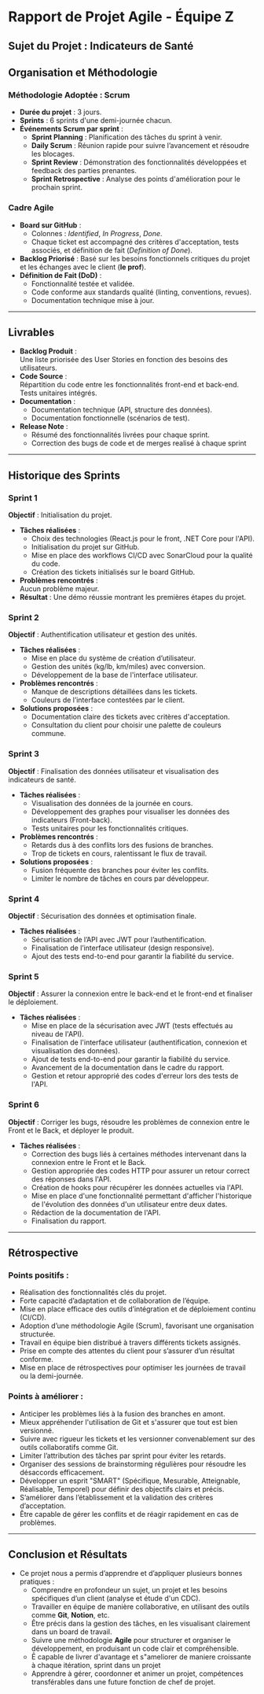# Rapport de Projet Agile - Équipe Z

## Sujet du Projet : Indicateurs de Santé

## Organisation et Méthodologie

### Méthodologie Adoptée : Scrum
- **Durée du projet** : 3 jours.
- **Sprints** : 6 sprints d'une demi-journée chacun.
- **Événements Scrum par sprint** :
    - **Sprint Planning** : Planification des tâches du sprint à venir.
    - **Daily Scrum** : Réunion rapide pour suivre l’avancement et résoudre les blocages.
    - **Sprint Review** : Démonstration des fonctionnalités développées et feedback des parties prenantes.
    - **Sprint Retrospective** : Analyse des points d'amélioration pour le prochain sprint.

### Cadre Agile
- **Board sur GitHub** :
    - Colonnes : *Identified*, *In Progress*, *Done*.
    - Chaque ticket est accompagné des critères d'acceptation, tests associés, et définition de fait (*Definition of Done*).
- **Backlog Priorisé** : Basé sur les besoins fonctionnels critiques du projet et les échanges avec le client (**le prof**).
- **Définition de Fait (DoD)** :
    - Fonctionnalité testée et validée.
    - Code conforme aux standards qualité (linting, conventions, revues).
    - Documentation technique mise à jour.

---

## Livrables
- **Backlog Produit** :  
  Une liste priorisée des User Stories en fonction des besoins des utilisateurs.
- **Code Source** :  
  Répartition du code entre les fonctionnalités front-end et back-end. Tests unitaires intégrés.
- **Documentation** :
    - Documentation technique (API, structure des données).
    - Documentation fonctionnelle (scénarios de test).
- **Release Note** : 
    - Résumé des fonctionnalités livrées pour chaque sprint.
    - Correction des bugs de code et de merges realisé à chaque sprint

---

## Historique des Sprints
### Sprint 1
**Objectif** : Initialisation du projet.
- **Tâches réalisées** :
    - Choix des technologies (React.js pour le front, .NET Core pour l'API).
    - Initialisation du projet sur GitHub.
    - Mise en place des workflows CI/CD avec SonarCloud pour la qualité du code.
    - Création des tickets initialisés sur le board GitHub.
- **Problèmes rencontrés** :  
  Aucun problème majeur.
- **Résultat** : Une démo réussie montrant les premières étapes du projet.

### Sprint 2
**Objectif** : Authentification utilisateur et gestion des unités.
- **Tâches réalisées** :
    - Mise en place du système de création d’utilisateur.
    - Gestion des unités (kg/lb, km/miles) avec conversion.
    - Développement de la base de l'interface utilisateur.
- **Problèmes rencontrés** :
    - Manque de descriptions détaillées dans les tickets.
    - Couleurs de l’interface contestées par le client.
- **Solutions proposées** :
    - Documentation claire des tickets avec critères d'acceptation.
    - Consultation du client pour choisir une palette de couleurs commune.

### Sprint 3
**Objectif** : Finalisation des données utilisateur et visualisation des indicateurs de santé.
- **Tâches réalisées** :
    - Visualisation des données de la journée en cours.
    - Développement des graphes pour visualiser les données des indicateurs (Front-back).
    - Tests unitaires pour les fonctionnalités critiques.
- **Problèmes rencontrés** :
    - Retards dus à des conflits lors des fusions de branches.
    - Trop de tickets en cours, ralentissant le flux de travail.
- **Solutions proposées** :
    - Fusion fréquente des branches pour éviter les conflits.
    - Limiter le nombre de tâches en cours par développeur.

### Sprint 4 
**Objectif** : Sécurisation des données et optimisation finale.
- **Tâches réalisées** :
    - Sécurisation de l’API avec JWT pour l’authentification.
    - Finalisation de l’interface utilisateur (design responsive).
    - Ajout des tests end-to-end pour garantir la fiabilité du service.

### Sprint 5
**Objectif** : Assurer la connexion entre le back-end et le front-end et finaliser le déploiement.
- **Tâches réalisées** :
  - Mise en place de la sécurisation avec JWT (tests effectués au niveau de l'API).
  - Finalisation de l'interface utilisateur (authentification, connexion et visualisation des données).
  - Ajout de tests end-to-end pour garantir la fiabilité du service.
  - Avancement de la documentation dans le cadre du rapport.
  - Gestion et retour approprié des codes d'erreur lors des tests de l'API.
 
### Sprint 6
**Objectif** : Corriger les bugs, résoudre les problèmes de connexion entre le Front et le Back, et déployer le produit.
- **Tâches réalisées** :
  - Correction des bugs liés à certaines méthodes intervenant dans la connexion entre le Front et le Back.
  - Gestion appropriée des codes HTTP pour assurer un retour correct des réponses dans l'API.
  - Création de hooks pour récupérer les données actuelles via l'API.
  - Mise en place d'une fonctionnalité permettant d'afficher l'historique de l'évolution des données d'un utilisateur entre deux dates.
  - Rédaction de la documentation de l'API.
  - Finalisation du rapport.

---

## Rétrospective
### Points positifs :
- Réalisation des fonctionnalités clés du projet.
- Forte capacité d’adaptation et de collaboration de l’équipe.
- Mise en place efficace des outils d’intégration et de déploiement continu (CI/CD).
- Adoption d’une méthodologie Agile (Scrum), favorisant une organisation structurée.
- Travail en équipe bien distribué à travers différents tickets assignés.
- Prise en compte des attentes du client pour s’assurer d’un résultat conforme.
- Mise en place de rétrospectives pour optimiser les journées de travail ou la demi-journée.

### Points à améliorer :
- Anticiper les problèmes liés à la fusion des branches en amont.
- Mieux appréhender l'utilisation de Git et s'assurer que tout est bien versionné.
- Suivre avec rigueur les tickets et les versionner convenablement sur des outils collaboratifs comme Git.
- Limiter l’attribution des tâches par sprint pour éviter les retards.
- Organiser des sessions de brainstorming régulières pour résoudre les désaccords efficacement.
- Développer un esprit "SMART" (Spécifique, Mesurable, Atteignable, Réalisable, Temporel) pour définir des objectifs clairs et précis.
- S’améliorer dans l’établissement et la validation des critères d’acceptation.
- Être capable de gérer les conflits et de réagir rapidement en cas de problèmes.

---

## Conclusion et Résultats
- Ce projet nous a permis d’apprendre et d’appliquer plusieurs bonnes pratiques :
  - Comprendre en profondeur un sujet, un projet et les besoins spécifiques d’un client (analyse et étude d'un CDC).
  - Travailler en équipe de manière collaborative, en utilisant des outils comme **Git**, **Notion**, etc.
  - Être précis dans la gestion des tâches, en les visualisant clairement dans un board de travail.
  - Suivre une méthodologie **Agile** pour structurer et organiser le développement, en produisant un code clair et compréhensible.
  - Ê capable de livrer d'avantage et s"ameliorer de maniere croissante à chaque itération, sprint dans un projet
  - Apprendre à gérer, coordonner et animer un projet, compétences transférables dans une future fonction de chef de projet.
